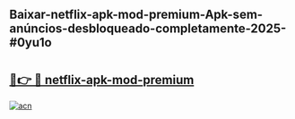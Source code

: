 ## Baixar-netflix-apk-mod-premium-Apk-sem-anúncios-desbloqueado-completamente-2025-#0yu1o

# <h2><a href="https://ainizakaria.my?title=netflix-apk-mod-premium&ref=20M">🔗👉 🔴 netflix-apk-mod-premium</a></h2>

[![acn](https://github.com/user-attachments/assets/0f9c940e-d8b0-45ae-aac7-cd30a18b3e1c)](https://ainizakaria.my?title=netflix-apk-mod-premium&ref=20M)

